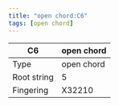 ```yaml
---
title: "open chord:C6"
tags: [open chord]
---
```


|C6|open chord|
|---|---|
|Type|open chord|
|Root string|5|
|Fingering|X32210|

